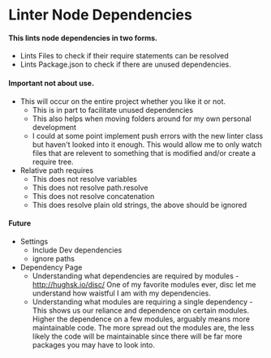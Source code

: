 # Linter Node Dependencies

#### This lints node dependencies in two forms.
- Lints Files to check if their require statements can be resolved
- Lints Package.json to check if there are unused dependencies.

#### Important not about use.
- This will occur on the entire project whether you like it or not.
  - This is in part to facilitate unused dependencies
  - This also helps when moving folders around for my own personal development
  - I could at some point implement push errors with the new linter class but haven't looked into it enough. This would allow me to only watch files that are relevent to something that is modified and/or create a require tree.
- Relative path requires
  - This does not resolve variables
  - This does not resolve path.resolve
  - This does not resolve concatenation
  - This does resolve plain old strings, the above should be ignored

#### Future

- Settings
  - Include Dev dependencies
  - ignore paths
- Dependency Page
  - Understanding what dependencies are required by modules - http://hughsk.io/disc/ One of my favorite modules ever, disc let me understand how waistful I am with my dependencies.
  - Understanding what modules are requiring a single dependency - This shows us our reliance and dependence on certain modules. Higher the dependence on a few modules, arguably means more maintainable code. The more spread out the modules are, the less likely the code will be maintainable since there will be far more packages you may have to look into.
